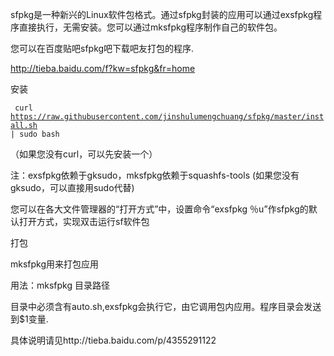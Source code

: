 sfpkg是一种新兴的Linux软件包格式。通过sfpkg封装的应用可以通过exsfpkg程序直接执行，无需安装。您可以通过mksfpkg程序制作自己的软件包。

您可以在百度贴吧sfpkg吧下载吧友打包的程序.

http://tieba.baidu.com/f?kw=sfpkg&fr=home


安装

<code> curl https://raw.githubusercontent.com/jinshulumengchuang/sfpkg/master/install.sh | sudo bash </code>

（如果您没有curl，可以先安装一个）

注：exsfpkg依赖于gksudo，mksfpkg依赖于squashfs-tools (如果您没有gksudo，可以直接用sudo代替)

您可以在各大文件管理器的“打开方式”中，设置命令“exsfpkg ％u”作sfpkg的默认打开方式，实现双击运行sf软件包



打包


mksfpkg用来打包应用 

用法：mksfpkg 目录路径 

目录中必须含有auto.sh,exsfpkg会执行它，由它调用包内应用。程序目录会发送到$1变量.

具体说明请见http://tieba.baidu.com/p/4355291122
